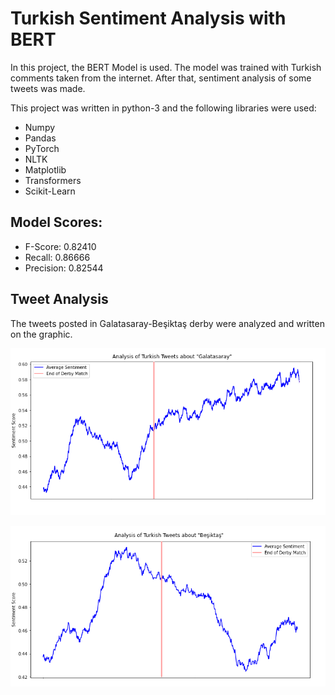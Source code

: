 # Turkish Sentiment Analysis with BERT

In this project, the BERT Model is used. The model was trained with Turkish comments taken from the internet. After that, sentiment analysis of some tweets was made. 

This project was written in python-3 and the following libraries were used:

- Numpy
- Pandas
- PyTorch
- NLTK
- Matplotlib
- Transformers
- Scikit-Learn

## Model Scores:

- F-Score:  0.82410
- Recall:  0.86666
- Precision:  0.82544

## Tweet Analysis

The tweets posted in Galatasaray-Beşiktaş derby were analyzed and written on the graphic.

![](https://github.com/bbrkn/Sentiment_Analysis_with_BERT/blob/main/galatasaray_son.png)

![](https://github.com/bbrkn/Sentiment_Analysis_with_BERT/blob/main/besiktas_son.png)
